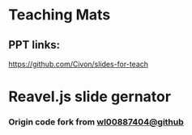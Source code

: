 # Teaching Mats

## PPT links:
<!-- 1. [Concpets](slides.csie.io/concepts) 
1. [Practice]()
1. [Demo]()  
    -->
https://github.com/Civon/slides-for-teach
   
    
# Reavel.js slide gernator
### Origin code fork from [wl00887404@github](wl00887404.github.io)